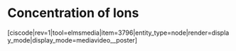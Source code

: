 # Concentration of Ions

[ciscode|rev=1|tool=elmsmedia|item=3796|entity_type=node|render=display_mode|display_mode=mediavideo__poster]


